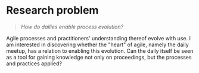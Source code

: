 
# Research problem

> *How do dailies enable process evolution?*

Agile processes and practitioners' understanding thereof evolve with use. I am interested in discovering whether the "heart" of agile, namely the daily meetup, has a relation to enabling this evolution. Can the daily itself be seen as a tool for gaining knowledge not only on proceedings, but the processes and practices applied?
